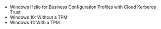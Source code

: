 * Windows Hello for Business Configuration Profiles with Cloud Kerberos Trust
* Windows 10: Without a TPM
* Windows 11: With a TPM
